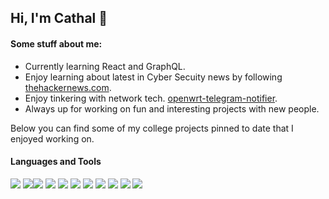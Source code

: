 ## Hi, I'm Cathal 👋

#### Some stuff about me:<br>
 - Currently learning React and GraphQL.
 - Enjoy learning about latest in Cyber Secuity news by following [thehackernews.com](https://thehackernews.com/).
 - Enjoy tinkering with network tech. [openwrt-telegram-notifier](https://github.com/CathalButler/openwrt-telegram-notifier).
 - Always up for working on fun and interesting projects with new people.

Below you can find some of my college projects pinned to date that I enjoyed working on.<br>

#### Languages and Tools<br>
<img src="https://img.shields.io/badge/C%23-239120?style=for-the-badge&logo=c-sharp&logoColor=white"/><img>
<img src="https://img.shields.io/badge/java-%23ED8B00.svg?&style=for-the-badge&logo=java&logoColor=white"/><img src="https://img.shields.io/badge/python%20-%2314354C.svg?&style=for-the-badge&logo=python&logoColor=white"/>
<img src="https://img.shields.io/badge/typescript%20-%23007ACC.svg?&style=for-the-badge&logo=typescript&logoColor=white"/>
<img src="https://img.shields.io/badge/node.js%20-%2343853D.svg?&style=for-the-badge&logo=node.js&logoColor=white"/>
<img src="https://img.shields.io/badge/Flutter%20-%2302569B.svg?&style=for-the-badge&logo=Flutter&logoColor=white"/>
<img src="https://img.shields.io/badge/mysql-%2300f.svg?&style=for-the-badge&logo=mysql&logoColor=white"/>
<img src="https://img.shields.io/badge/docker-%232496ed.svg?&style=for-the-badge&logo=docker&logoColor=white"/>
<img src="https://img.shields.io/badge/arch_linux-%231793d1.svg?&style=for-the-badge&logo=arch-linux&logoColor=white"/>
<img src="https://img.shields.io/badge/jetbrains-%23ed3d7b.svg?&style=for-the-badge&logo=jetbrains&logoColor=white"/>
<img src="https://img.shields.io/badge/react%20-%2300D9FF.svg?&style=for-the-badge&logo=react&logoColor=white" />



<!--
**CathalButler/CathalButler** is a ✨ _special_ ✨ repository because its `README.md` (this file) appears on your GitHub profile.

Here are some ideas to get you started:

- 🔭 I’m currently working on ...
- 🌱 I’m currently learning ...
- 👯 I’m looking to collaborate on ...
- 🤔 I’m looking for help with ...
- 💬 Ask me about ...
- 📫 How to reach me: ...
- 😄 Pronouns: ...
- ⚡ Fun fact: ...
-->
